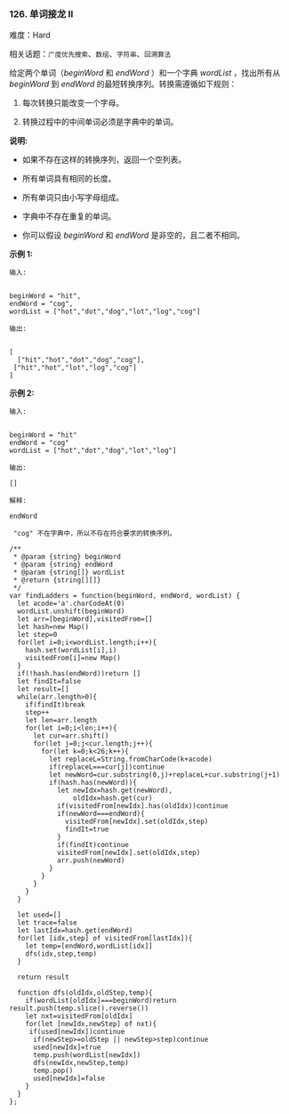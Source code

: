 ### 126. 单词接龙 II

难度：Hard

相关话题：`广度优先搜索`、`数组`、`字符串`、`回溯算法`

给定两个单词（*beginWord*  和 *endWord* ）和一个字典 *wordList* ，找出所有从 *beginWord* 到 *endWord* 的最短转换序列。转换需遵循如下规则：




1. 每次转换只能改变一个字母。

2. 转换过程中的中间单词必须是字典中的单词。





**说明:** 




* 如果不存在这样的转换序列，返回一个空列表。

* 所有单词具有相同的长度。

* 所有单词只由小写字母组成。

* 字典中不存在重复的单词。

* 你可以假设 *beginWord*  和 *endWord* 是非空的，且二者不相同。





**示例 1:** 



```
输入:


beginWord = "hit",
endWord = "cog",
wordList = ["hot","dot","dog","lot","log","cog"]

输出:


[
  ["hit","hot","dot","dog","cog"],
 ["hit","hot","lot","log","cog"]
]
```


**示例 2:** 



```
输入:


beginWord = "hit"
endWord = "cog"
wordList = ["hot","dot","dog","lot","log"]

输出:

[]

解释:

endWord

 "cog" 不在字典中，所以不存在符合要求的转换序列。
```

```
/**
 * @param {string} beginWord
 * @param {string} endWord
 * @param {string[]} wordList
 * @return {string[][]}
 */
var findLadders = function(beginWord, endWord, wordList) {
  let acode='a'.charCodeAt(0)
  wordList.unshift(beginWord)
  let arr=[beginWord],visitedFrom=[]
  let hash=new Map()
  let step=0
  for(let i=0;i<wordList.length;i++){
    hash.set(wordList[i],i)
    visitedFrom[i]=new Map()
  }
  if(!hash.has(endWord))return []
  let findIt=false
  let result=[]
  while(arr.length>0){
    if(findIt)break
    step++
    let len=arr.length
    for(let i=0;i<len;i++){
      let cur=arr.shift()
      for(let j=0;j<cur.length;j++){
        for(let k=0;k<26;k++){
          let replaceL=String.fromCharCode(k+acode)
          if(replaceL===cur[j])continue
          let newWord=cur.substring(0,j)+replaceL+cur.substring(j+1)
          if(hash.has(newWord)){
            let newIdx=hash.get(newWord),
                oldIdx=hash.get(cur)
            if(visitedFrom[newIdx].has(oldIdx))continue
            if(newWord===endWord){
              visitedFrom[newIdx].set(oldIdx,step)
              findIt=true
            }
            if(findIt)continue
            visitedFrom[newIdx].set(oldIdx,step)
            arr.push(newWord)
          }
        }
      }
    }
  }

  let used=[]
  let trace=false
  let lastIdx=hash.get(endWord)
  for(let [idx,step] of visitedFrom[lastIdx]){
    let temp=[endWord,wordList[idx]]
    dfs(idx,step,temp) 
  }
  
  return result
  
  function dfs(oldIdx,oldStep,temp){
    if(wordList[oldIdx]===beginWord)return result.push(temp.slice().reverse())
    let nxt=visitedFrom[oldIdx]
    for(let [newIdx,newStep] of nxt){
     if(used[newIdx])continue
      if(newStep>=oldStep || newStep>step)continue
      used[newIdx]=true
      temp.push(wordList[newIdx])
      dfs(newIdx,newStep,temp)
      temp.pop()
      used[newIdx]=false 
    }
  }
};
```

